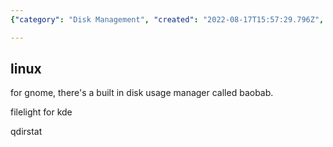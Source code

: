 ```yaml
---
{"category": "Disk Management", "created": "2022-08-17T15:57:29.796Z", "date": "2022-08-17 15:57:29", "description": "This article provides an overview of popular disk usage management tools available for Linux systems, including Baobab for Gnome and Filelight for KDE. Additionally, Qdirstat is introduced as another useful option for managing disk space.", "modified": "2022-08-18T07:26:43.307Z", "tags": ["stub", "system manage"], "title": "Visual Disk Usage Manager, Visual Disk Cleaner"}

---
```


## linux

for gnome, there's a built in disk usage manager called baobab.

filelight for kde

qdirstat
